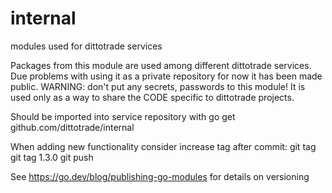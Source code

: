 # internal
modules used for dittotrade services

Packages from this module are used among different dittotrade services.
Due problems with using it as a private repository for now it has been made public.
WARNING: don't put any secrets, passwords to this module!
It is used only as a way to share the CODE specific to dittotrade projects.

Should be imported into service repository with 
go get github.com/dittotrade/internal

When adding new functionality consider increase tag after commit:
git tag
git tag 1.3.0
git push

See https://go.dev/blog/publishing-go-modules for details on versioning